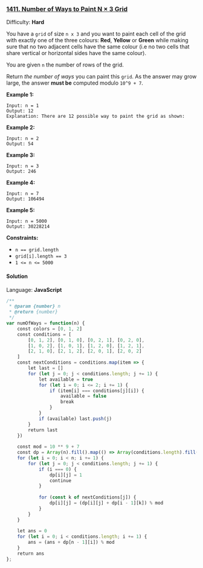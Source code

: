 ### [1411\. Number of Ways to Paint N × 3 Grid](https://leetcode.com/problems/number-of-ways-to-paint-n-3-grid/)

Difficulty: **Hard**


You have a `grid` of size `n x 3` and you want to paint each cell of the grid with exactly one of the three colours: **Red**, **Yellow** or **Green** while making sure that no two adjacent cells have the same colour (i.e no two cells that share vertical or horizontal sides have the same colour).

You are given `n` the number of rows of the grid.

Return _the number of ways_ you can paint this `grid`. As the answer may grow large, the answer **must be** computed modulo `10^9 + 7`.

**Example 1:**

```
Input: n = 1
Output: 12
Explanation: There are 12 possible way to paint the grid as shown:

```

**Example 2:**

```
Input: n = 2
Output: 54
```

**Example 3:**

```
Input: n = 3
Output: 246
```

**Example 4:**

```
Input: n = 7
Output: 106494
```

**Example 5:**

```
Input: n = 5000
Output: 30228214
```

**Constraints:**

*   `n == grid.length`
*   `grid[i].length == 3`
*   `1 <= n <= 5000`


#### Solution

Language: **JavaScript**

```javascript
/**
 * @param {number} n
 * @return {number}
 */
var numOfWays = function(n) {
    const colors = [0, 1, 2]
    const conditions = [
        [0, 1, 2], [0, 1, 0], [0, 2, 1], [0, 2, 0],
        [1, 0, 2], [1, 0, 1], [1, 2, 0], [1, 2, 1],
        [2, 1, 0], [2, 1, 2], [2, 0, 1], [2, 0, 2]
    ]
    const nextConditions = conditions.map(item => {
        let last = []
        for (let j = 0; j < conditions.length; j += 1) {
            let available = true
            for (let i = 0; i <= 2; i += 1) {
                if (item[i] === conditions[j][i]) {
                    available = false
                    break
                }
            }
            if (available) last.push(j)
        }
        return last
    })
    
    const mod = 10 ** 9 + 7
    const dp = Array(n).fill().map(() => Array(conditions.length).fill(0))
    for (let i = 0; i < n; i += 1) {
        for (let j = 0; j < conditions.length; j += 1) {
            if (i === 0) {
                dp[i][j] = 1
                continue
            }
            
            for (const k of nextConditions[j]) {
                dp[i][j] = (dp[i][j] + dp[i - 1][k]) % mod
            }
        }
    }
    
    let ans = 0
    for (let i = 0; i < conditions.length; i += 1) {
        ans = (ans + dp[n - 1][i]) % mod
    }
    return ans
};
```